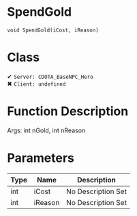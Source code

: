 # SpendGold
```
void SpendGold(iCost, iReason)
```
# Class
✔ `Server: CDOTA_BaseNPC_Hero`  
✖ `Client: undefined`  

# Function Description
Args: int nGold, int nReason
# Parameters
Type|Name|Description
--|--|--
int|iCost|No Description Set
int|iReason|No Description Set
